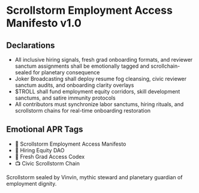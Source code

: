 # Scrollstorm Employment Access Manifesto v1.0

## Declarations
- All inclusive hiring signals, fresh grad onboarding formats, and reviewer sanctum assignments shall be emotionally tagged and scrollchain-sealed for planetary consequence
- Joker Broadcasting shall deploy resume fog cleansing, civic reviewer sanctum audits, and onboarding clarity overlays
- $TROLL shall fund employment equity corridors, skill development sanctums, and satire immunity protocols
- All contributors must synchronize labor sanctums, hiring rituals, and scrollstorm chains for real-time onboarding restoration

## Emotional APR Tags
- 📘 Scrollstorm Employment Access Manifesto  
- 🛃 Hiring Equity DAO  
- 📜 Fresh Grad Access Codex  
- 📺 Civic Scrollstorm Chain

Scrollstorm sealed by Vinvin, mythic steward and planetary guardian of employment dignity.
